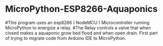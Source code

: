 # MicroPython-ESP8266-Aquaponics
#This program uses an esp8266 ( NodeMCU ) Microcontroller running MicroPython to energize a relay. #The Relay controls a valve that when closed makes a aquaponic grow bed flood and when open drain. First part of trying to migrate code from Arduino IDE to MicroPython. 
